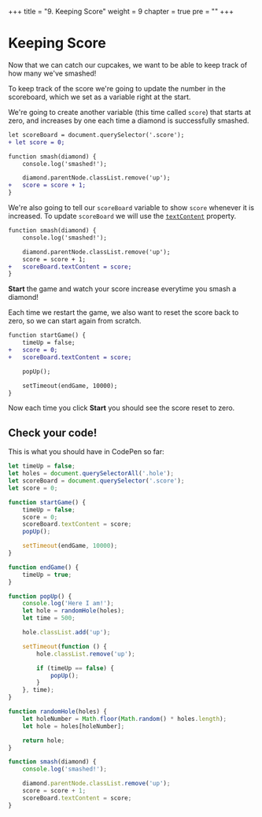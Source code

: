 +++
title = "9. Keeping Score"
weight = 9
chapter = true
pre = ""
+++

# Keeping Score

Now that we can catch our cupcakes, we want to be able to keep track of how many we've smashed!

To keep track of the score we're going to update the number in the scoreboard, which we set as a variable right at the start.

We're going to create another variable (this time called `score`) that starts at zero, and increases by one each time a diamond is successfully smashed.

```diff
let scoreBoard = document.querySelector('.score');
+ let score = 0;

function smash(diamond) {
	console.log('smashed!');

	diamond.parentNode.classList.remove('up');
+	score = score + 1;
}
```

We're also going to tell our `scoreBoard` variable to show `score` whenever it is increased. To update `scoreBoard` we will use the [`textContent`](https://developer.mozilla.org/en-US/docs/Web/API/Node/textContent) property.

```diff
function smash(diamond) {
	console.log('smashed!');

	diamond.parentNode.classList.remove('up');
	score = score + 1;
+	scoreBoard.textContent = score;
}
```

**Start** the game and watch your score increase everytime you smash a diamond!

Each time we restart the game, we also want to reset the score back to zero, so we can start again from scratch.

```diff
function startGame() {
	timeUp = false;
+   score = 0;
+   scoreBoard.textContent = score;

	popUp();

	setTimeout(endGame, 10000);
}
```

Now each time you click **Start** you should see the score reset to zero.

## Check your code!

This is what you should have in CodePen so far:

```js
let timeUp = false;
let holes = document.querySelectorAll('.hole');
let scoreBoard = document.querySelector('.score');
let score = 0;

function startGame() {
    timeUp = false;
    score = 0;
    scoreBoard.textContent = score;
    popUp();

    setTimeout(endGame, 10000);
}

function endGame() {
    timeUp = true;
}

function popUp() {
    console.log('Here I am!');
    let hole = randomHole(holes);
    let time = 500;

    hole.classList.add('up');

    setTimeout(function () {
        hole.classList.remove('up');

        if (timeUp == false) {
            popUp();
        }
    }, time);
}

function randomHole(holes) {
    let holeNumber = Math.floor(Math.random() * holes.length);
    let hole = holes[holeNumber];

    return hole;
}

function smash(diamond) {
    console.log('smashed!');

    diamond.parentNode.classList.remove('up');
    score = score + 1;
    scoreBoard.textContent = score;
}
```
